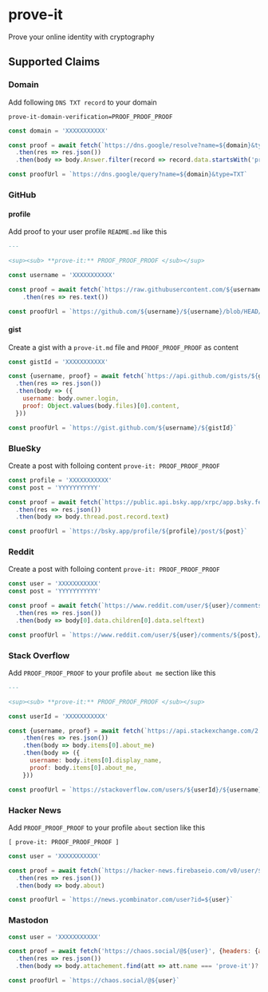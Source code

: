 # prove-it
Prove your online identity with cryptography



## Supported Claims

### Domain
Add following `DNS TXT record` to your domain 
```
prove-it-domain-verification=PROOF_PROOF_PROOF
```

```js
const domain = 'XXXXXXXXXXX'

const proof = await fetch(`https://dns.google/resolve?name=${domain}&type=TXT`)
  .then(res => res.json())
  .then(body => body.Answer.filter(record => record.data.startsWith('proveit-domain-verification=')))

const proofUrl = `https://dns.google/query?name=${domain}&type=TXT`
```

### GitHub

#### profile
Add proof to your user profile `README.md` like this
```md
---

<sup><sub> **prove-it:** PROOF_PROOF_PROOF </sub></sup>
```

```js
const username = 'XXXXXXXXXXX'

const proof = await fetch(`https://raw.githubusercontent.com/${username}/${username}/HEAD/README.md`)
    .then(res => res.text())

const proofUrl = `https://github.com/${username}/${username}/blob/HEAD/README.md`
```

#### gist
Create a gist with a `prove-it.md` file and `PROOF_PROOF_PROOF` as content

```js
const gistId = 'XXXXXXXXXXX'

const {username, proof} = await fetch(`https://api.github.com/gists/${gistId}`)
  .then(res => res.json())
  .then(body => ({
    username: body.owner.login,
    proof: Object.values(body.files)[0].content,
  }))

const proofUrl = `https://gist.github.com/${username}/${gistId}`
```

### BlueSky
Create a post with folloing content `prove-it: PROOF_PROOF_PROOF`

```js
const profile = 'XXXXXXXXXXX'
const post = 'YYYYYYYYYYY'

const proof = await fetch(`https://public.api.bsky.app/xrpc/app.bsky.feed.getPostThread?uri=${encodeURIComponent(`at://${profile}/app.bsky.feed.post/${post}`)}`)
  .then(res => res.json())
  .then(body => body.thread.post.record.text)

const proofUrl = `https://bsky.app/profile/${profile}/post/${post}`
```

### Reddit
Create a post with folloing content `prove-it: PROOF_PROOF_PROOF`

```js
const user = 'XXXXXXXXXXX'
const post = 'YYYYYYYYYYY'

const proof = await fetch(`https://www.reddit.com/user/${user}/comments/${post}.json`)
  .then(res => res.json())
  .then(body => body[0].data.children[0].data.selftext)

const proofUrl = `https://www.reddit.com/user/${user}/comments/${post}/`
```

### Stack Overflow
Add `PROOF_PROOF_PROOF` to your profile `about me` section like this
```md
---

<sup><sub> **prove-it:** PROOF_PROOF_PROOF </sub></sup>
```

```js
const userId = 'XXXXXXXXXXX'

const {username, proof} = await fetch(`https://api.stackexchange.com/2.3/users/${userId}?site=stackoverflow&filter=!AhdF6aF0yuI-5W*ymYcd-`)
    .then(res => res.json())
    .then(body => body.items[0].about_me)
    .then(body => ({
      username: body.items[0].display_name,
      proof: body.items[0].about_me,
    }))

const proofUrl = `https://stackoverflow.com/users/${userId}/${username}`
```

### Hacker News
Add `PROOF_PROOF_PROOF` to your profile `about` section like this
```
[ prove-it: PROOF_PROOF_PROOF ]
```

```js
const user = 'XXXXXXXXXXX'

const proof = await fetch(`https://hacker-news.firebaseio.com/v0/user/${user}.json`)
  .then(res => res.json())
  .then(body => body.about)

const proofUrl = `https://news.ycombinator.com/user?id=${user}`
```

### Mastodon

```js
const user = 'XXXXXXXXXXX'

const proof = await fetch('https://chaos.social/@${user}', {headers: {accept: 'application/activity+json'}})
  .then(res => res.json())
  .then(body => body.attachement.find(att => att.name === 'prove-it')?.value)

const proofUrl = `https://chaos.social/@${user}`
```
